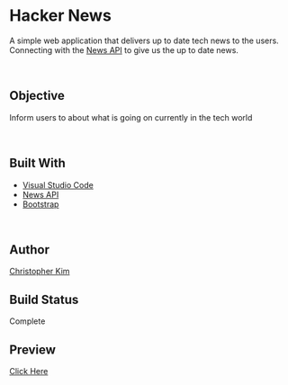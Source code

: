 # Hacker News
A simple web application that delivers up to date tech news to the users. Connecting with the [News API](https://newsapi.org) to give us the up to date news.

<br/>

## Objective
Inform users to about what is going on currently in the tech world

<br/>

## Built With
* [Visual Studio Code](https://code.visualstudio.com)
* [News API](https://newsapi.org)
* [Bootstrap](https://getbootstrap.com)

<br/>

## Author
[Christopher Kim](http://chriskimdev.com)

## Build Status
Complete

## Preview
[Click Here](https://chriskim108.github.io/Hacker-News/)